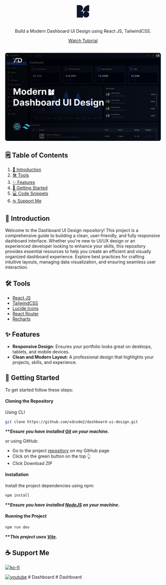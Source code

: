 <br />
<div align="center">
    <img src="public/favicon-light.svg" style="vertical-align: middle;" width="48" height="48"/>
    <br />
    <br />
    <p>
        Build a Modern Dashboard UI Design using React JS, TailwindCSS.
</p>
<a href="https://youtu.be/uHxZMmvQXHQ">Watch Tutorial</a>

</div>

<br />

![Dashboard UI Design](./public/Dashboard%20UI%20Design.png)

## 🗒️ Table of Contents

1. [💬 Introduction](#introduction)
2. [🛠️ Tools](#tools)
3. [✨ Features](#features)
4. [🚀 Getting Started](#getting-started)
5. [💻 Code Snippets](#code-snippets)
6. [☕ Support Me](#support-me)

## <a name="introduction">💬 Introduction</a>

Welcome to the Dashboard UI Design repository! This project is a comprehensive guide to building a clean, user-friendly, and fully responsive dashboard interface. Whether you're new to UI/UX design or an experienced developer looking to enhance your skills, this repository provides essential resources to help you create an efficient and visually organized dashboard experience. Explore best practices for crafting intuitive layouts, managing data visualization, and ensuring seamless user interaction.

## <a name="tools">🛠️ Tools</a>

-   [React JS](https://react.dev)
-   [TailwindCSS](https://tailwindcss.com/)
-   [Lucide Icons](https://lucide.dev/)
-   [React Router](https://reactrouter.com/en/main)
-   [Recharts](https://recharts.org/en-US/)

## <a name="features">✨ Features</a>

-   **Responsive Design:** Ensures your portfolio looks great on desktops, tablets, and mobile devices.
-   **Clean and Modern Layout:** A professional design that highlights your projects, skills, and experience.

## <a name="getting-started">🚀 Getting Started</a>

To get started follow these steps:

#### Cloning the Repository

Using CLI

```bash
git clone https://github.com/xdcode2/dashboard-ui-design.git
```

**\*\*_Ensure you have installed [Git](https://git-scm.com) on your machine._**

or using GitHub:

-   Go to the project [repository](https://github.com/xdcode2/dashboard-ui-design) on my GitHub page
-   Click on the green button on the top 👆
-   Click Download ZIP

#### Installation

Install the project dependencies using npm:

```bash
npm install
```

**\*\*_Ensure you have installed [NodeJS](https://nodejs.org/en) on your machine._**

#### Running the Project

```bash
npm run dev
```

**\*\*_This project uses [Vite](https://vitejs.dev)._**

## <a name="support-me">☕ Support Me</a>

[![ko-fi](https://img.shields.io/static/v1?message=Support%20me%20on%20ko-fi&logo=kofi&label=&color=ff5e5b&logoColor=white&labelColor=&style=for-the-badge)](https://ko-fi.com/J3J1NMYT7)

[![youtube](https://img.shields.io/static/v1?message=Subscribe&logo=youtube&label=&color=FF0000&logoColor=white&labelColor=&style=for-the-badge)](https://www.youtube.com/@_xdcode_ "XD Code")
#   D a s h b o a r d 
 
 #   D a s h b o a r d 
 
 
